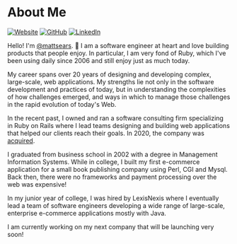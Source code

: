 # About Me

[![Website](https://img.shields.io/badge/Website-mattsears.com-blue)](https://mattsears.com)
[![GitHub](https://img.shields.io/badge/GitHub-%40mattsears-239a3b.svg)](https://github.com/mattsears)
[![LinkedIn](https://img.shields.io/badge/Linked-in-0c66c3.svg)](https://www.linkedin.com/in/matthewsears/)

Hello! I'm [@mattsears](https://github.com/mattsears). 👋 I am a software engineer at heart and love building products that people enjoy. In particular, I am very fond of Ruby, which I've been using daily since 2006 and still enjoy just as much today.

My career spans over 20 years of designing and developing complex, large-scale, web applications. My strengths lie not only in the software development and practices of today, but in understanding the complexities of how challenges emerged, and ways in which to manage those challenges in the rapid evolution of today's Web.

In the recent past, I owned and ran a software consulting firm specializing in Ruby on Rails where I lead teams designing and building web applications that helped our clients reach their goals. In 2020, the company was [acquired](https://mattsears.com/articles/2021/06/30/littlelines-acquired/).

I graduated from business school in 2002 with a degree in Management Information Systems. While in college, I built my first e-commerce application for a small book publishing company using Perl, CGI and Mysql. Back then, there were no frameworks and payment processing over the web was expensive!

In my junior year of college, I was hired by LexisNexis where I eventually lead a team of software engineers developing a wide range of large-scale, enterprise e-commerce applications mostly with Java.

I am currently working on my next company that will be launching very soon!
